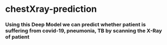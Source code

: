 # chestXray-prediction

### Using this Deep Model we can predict whether patient is suffering from covid-19, pneumonia, TB by scanning the X-Ray of patient
